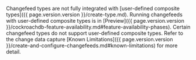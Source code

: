 Changefeed types are not fully integrated with [user-defined composite types]({{ page.version.version }}/create-type.md). Running changefeeds with user-defined composite types is in [Preview]({{ page.version.version }}/cockroachdb-feature-availability.md#feature-availability-phases). Certain changefeed types do not support user-defined composite types. Refer to the change data capture [Known Limitations]({{ page.version.version }}/create-and-configure-changefeeds.md#known-limitations) for more detail.